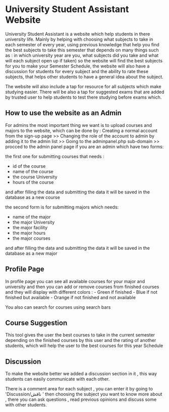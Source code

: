 <h1>University Student Assistant Website</h1>
University Student Assistant is a website which help students in there university life. Mainly by helping with choosing what subjects to take in each semester of every year, using previous knowledge that help you find the best subjects to take this semester that depends on many things such as : in which university year are you, what subjects did you take and what will each subject open up if taken) so the website will find the best subjects for you to make your Semester Schedule, the website will also have a discussion for students for every subject and the ability to rate these subjects, that helps other students to have a general idea about the subject.

The website will also include a tap for resource for all subjects which make studying easier.
There will be also a tap for suggested exams that are added by trusted user to help students to test there studying before exams which.

<h2> How to use the website as an Admin</h2>
For admins the most important thing we want is to upload courses and majors to the website, which can be done by : Creating a normal account from the sign-up page  >>  Changing the role of the account to admin by adding it to the admin list >> Going to the adminpanel.php sub-domain >> procced to the admin panel page if you are an admin which have two forms:

the first one for submitting courses that needs :
- id of the course
- name of the course
- the course University
- hours of the course

and after filling the data and submitting the data it will be saved in the database as a new course

the second form is for submitting majors which needs:
- name of the major
- the major University
- the major facility
- the major hours
- the major courses

and after filling the data and submitting the data it will be saved in the database as a new major

<h2>Profile Page</h2>
In profile page you can see all available courses for your major and university and then you can add or remove courses from finished courses and they will display with different colors :
- Green if finished
- Blue if not finished but available
- Orange if not finished and not available

You also can search for courses using search bars

<h2>Course Suggestion</h2>
This tool gives the user the best courses to take in the current semester depending on the finished courses by this user and the rating of another students, which will help the user to the best courses for this year Schedule 


<h2>Discussion</h2>

To make the website better we added a discussion section in it , this way students can easily communicate with each other.

There is a comment area for each subject , you can enter it by going to 'Discussion/ناقش '  then choosing the subject you want to know more about , there you can ask questions , read previous opinions and discuss some with other students.
